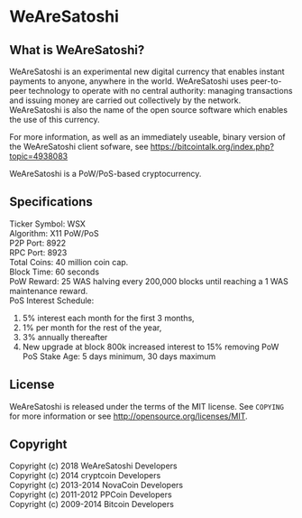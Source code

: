 WeAreSatoshi
=================================

What is WeAreSatoshi?
----------------

WeAreSatoshi is an experimental new digital currency that enables instant payments to
anyone, anywhere in the world. WeAreSatoshi uses peer-to-peer technology to operate
with no central authority: managing transactions and issuing money are carried
out collectively by the network. WeAreSatoshi is also the name of the open source
software which enables the use of this currency.

For more information, as well as an immediately useable, binary version of
the WeAreSatoshi client sofware, see https://bitcointalk.org/index.php?topic=4938083

WeAreSatoshi is a PoW/PoS-based cryptocurrency.

Specifications
--------------

Ticker Symbol: WSX<br />
Algorithm: X11 PoW/PoS<br />
P2P Port: 8922<br />
RPC Port: 8923<br />
Total Coins: 40 million coin cap.<br />
Block Time: 60 seconds<br />
PoW Reward: 25 WAS halving every 200,000 blocks until reaching a 1 WAS maintenance reward.<br />
PoS Interest Schedule:<br />
1. 5% interest each month for the first 3 months,<br />
2. 1% per month for the rest of the year,<br />
3. 3% annually thereafter<br />
4. New upgrade at block 800k increased interest to 15% removing PoW<br />
PoS Stake Age: 5 days minimum, 30 days maximum

License
-------

WeAreSatoshi is released under the terms of the MIT license. See `COPYING` for more
information or see http://opensource.org/licenses/MIT.

Copyright
---------

Copyright (c) 2018 WeAreSatoshi Developers<br />
Copyright (c) 2014 cryptcoin Developers<br />
Copyright (c) 2013-2014 NovaCoin Developers<br />
Copyright (c) 2011-2012 PPCoin Developers<br />
Copyright (c) 2009-2014 Bitcoin Developers<br />
